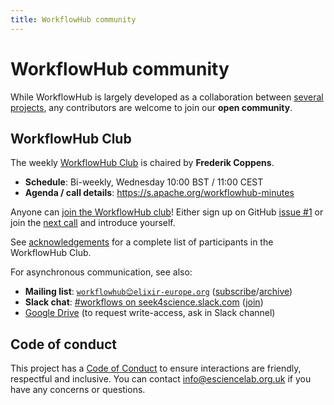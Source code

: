 ```yaml
---
title: WorkflowHub community
---
```


# WorkflowHub community

While WorkflowHub is largely developed as a collaboration between [several projects](acknowledgements.md), any contributors are welcome to join our **open community**.



## WorkflowHub Club

The weekly [WorkflowHub Club](https://s.apache.org/workflowhub-minutes) is chaired by **Frederik Coppens**.

* **Schedule**: Bi-weekly, Wednesday 10:00 BST / 11:00 CEST
* **Agenda / call details**: <https://s.apache.org/workflowhub-minutes>

Anyone can [join the WorkflowHub club](https://github.com/workflowhub-eu/about/issues/1)! Either sign up on GitHub [issue #1](https://github.com/workflowhub-eu/about/issues/1) or join the [next call](https://s.apache.org/workflowhub-minutes) and introduce yourself.

See [acknowledgements](acknowledgements.md/#workflowhub-club) for a complete list of participants in the WorkflowHub Club.

For asynchronous communication, see also:

* **Mailing list**: [`workflowhub😊elixir-europe.org`](https://lists.elixir-europe.org/mailman/listinfo/workflowhub_elixir-europe.org) ([subscribe](https://lists.elixir-europe.org/mailman/listinfo/workflowhub_elixir-europe.org)/[archive](https://mail.elixir-europe.org/pipermail/workflowhub_elixir-europe.org/))
* **Slack chat**:  [#workflows on seek4science.slack.com](https://seek4science.slack.com/archives/CPLLVV94L) ([join](https://join.slack.com/t/seek4science/shared_invite/zt-csqh94qb-kf~kFbZxuHl1Hpxhbc8avw))
* [Google Drive](https://drive.google.com/drive/folders/1_bZ63W4oRtWL5OnWJNYvE4u3A27VyGGe)
 (to request write-access, ask in Slack channel) 


## Code of conduct

This project has a [Code of Conduct](https://github.com/workflowhub-eu/about/blob/master/CODE_OF_CONDUCT.md) to ensure interactions are friendly, respectful and inclusive. You can contact <info@esciencelab.org.uk> if you have any concerns or questions.
